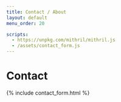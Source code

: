 ```yaml
---
title: Contact / About
layout: default
menu_order: 20

scripts:
  - https://unpkg.com/mithril/mithril.js
  - /assets/contact_form.js
---
```


Contact
=======

{% include contact_form.html %}
